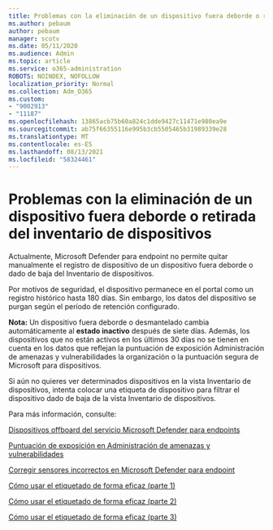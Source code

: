 ```yaml
---
title: Problemas con la eliminación de un dispositivo fuera deborde o retirada del inventario de dispositivos
ms.author: pebaum
author: pebaum
manager: scotv
ms.date: 05/11/2020
ms.audience: Admin
ms.topic: article
ms.service: o365-administration
ROBOTS: NOINDEX, NOFOLLOW
localization_priority: Normal
ms.collection: Adm_O365
ms.custom:
- "9002913"
- "11187"
ms.openlocfilehash: 13865acb75b60a824c1dde9427c11471e980ea9e
ms.sourcegitcommit: ab75f66355116e995b3cb5505465b31989339e28
ms.translationtype: MT
ms.contentlocale: es-ES
ms.lasthandoff: 08/13/2021
ms.locfileid: "58324461"
---
```

# <a name="issues-with-removing-an-offboarded-or-decommissioned-device-from-the-device-inventory"></a>Problemas con la eliminación de un dispositivo fuera deborde o retirada del inventario de dispositivos

Actualmente, Microsoft Defender para endpoint no permite quitar manualmente el registro de dispositivo de un dispositivo fuera deborde o dado de baja del Inventario de dispositivos.

Por motivos de seguridad, el dispositivo permanece en el portal como un registro histórico hasta 180 días. Sin embargo, los datos del dispositivo se purgan según el período de retención configurado.

**Nota:** Un dispositivo fuera deborde o desmantelado cambia automáticamente al **estado inactivo** después de siete días. Además, los dispositivos que no están activos en los últimos 30 días no se tienen en cuenta en los datos que reflejan la puntuación de exposición Administración de amenazas y vulnerabilidades la organización o la puntuación segura de Microsoft para dispositivos.
 
Si aún no quieres ver determinados dispositivos en la vista Inventario de dispositivos, intenta colocar una etiqueta de dispositivo para filtrar el dispositivo dado de baja de la vista Inventario de dispositivos.

Para más información, consulte:

[Dispositivos offboard del servicio Microsoft Defender para endpoints](https://docs.microsoft.com/microsoft-365/security/defender-endpoint/offboard-machines.md)

[Puntuación de exposición en Administración de amenazas y vulnerabilidades](https://docs.microsoft.com/microsoft-365/security/defender-endpoint/tvm-exposure-score.md)

[Corregir sensores incorrectos en Microsoft Defender para endpoint](https://docs.microsoft.com/microsoft-365/security/defender-endpoint/fix-unhealthy-sensors#inactive-devices.md)

[Cómo usar el etiquetado de forma eficaz (parte 1)](https://techcommunity.microsoft.com/t5/microsoft-defender-for-endpoint/how-to-use-tagging-effectively-part-1/ba-p/1964058)

[Cómo usar el etiquetado de forma eficaz (parte 2)](https://techcommunity.microsoft.com/t5/microsoft-defender-for-endpoint/how-to-use-tagging-effectively-part-2/ba-p/1962008)

[Cómo usar el etiquetado de forma eficaz (parte 3)](https://techcommunity.microsoft.com/t5/microsoft-defender-for-endpoint/how-to-use-tagging-effectively-part-3/ba-p/1964073)




